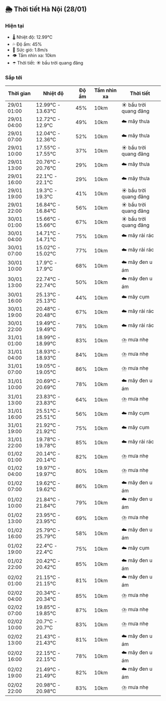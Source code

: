 ## 🌦️ Thời tiết Hà Nội (28/01)

### Hiện tại

- 🌡️ Nhiệt độ: 12.99℃
- 💦 Độ ẩm: 45%
- 💨 Sức gió: 1.8m/s
- 👁️ Tầm nhìn xa: 10km
- ☂️ Thời tiết: ☀️ bầu trời quang đãng

### Sắp tới

| Thời gian | Nhiệt độ | Độ ẩm | Tầm nhìn xa | Thời tiết |
| --- | --- | --- | --- | --- |
| 29/01 01:00 | 12.99℃ - 13.63℃ | 45% | 10km | ☀️ bầu trời quang đãng |
| 29/01 04:00 | 12.72℃ - 12.9℃ | 49% | 10km | ☁️ mây thưa |
| 29/01 07:00 | 12.04℃ - 12.36℃ | 52% | 10km | ☁️ mây thưa |
| 29/01 10:00 | 17.55℃ - 17.55℃ | 37% | 10km | ☀️ bầu trời quang đãng |
| 29/01 13:00 | 20.76℃ - 20.76℃ | 29% | 10km | ☁️ mây thưa |
| 29/01 16:00 | 22.1℃ - 22.1℃ | 29% | 10km | ☁️ mây thưa |
| 29/01 19:00 | 19.3℃ - 19.3℃ | 41% | 10km | ☀️ bầu trời quang đãng |
| 29/01 22:00 | 16.84℃ - 16.84℃ | 56% | 10km | ☀️ bầu trời quang đãng |
| 30/01 01:00 | 15.66℃ - 15.66℃ | 67% | 10km | ☀️ bầu trời quang đãng |
| 30/01 04:00 | 14.71℃ - 14.71℃ | 75% | 10km | ☁️ mây rải rác |
| 30/01 07:00 | 15.02℃ - 15.02℃ | 77% | 10km | ☁️ mây rải rác |
| 30/01 10:00 | 17.9℃ - 17.9℃ | 68% | 10km | ☁️ mây đen u ám |
| 30/01 13:00 | 22.74℃ - 22.74℃ | 50% | 10km | ☁️ mây đen u ám |
| 30/01 16:00 | 25.13℃ - 25.13℃ | 44% | 10km | ☁️ mây cụm |
| 30/01 19:00 | 20.48℃ - 20.48℃ | 67% | 10km | ☁️ mây rải rác |
| 30/01 22:00 | 19.49℃ - 19.49℃ | 78% | 10km | ☁️ mây rải rác |
| 31/01 01:00 | 18.99℃ - 18.99℃ | 83% | 10km | ⛈️ mưa nhẹ |
| 31/01 04:00 | 18.93℃ - 18.93℃ | 84% | 10km | ⛈️ mưa nhẹ |
| 31/01 07:00 | 19.05℃ - 19.05℃ | 86% | 10km | ⛈️ mưa nhẹ |
| 31/01 10:00 | 20.69℃ - 20.69℃ | 78% | 10km | ☁️ mây đen u ám |
| 31/01 13:00 | 23.83℃ - 23.83℃ | 64% | 10km | ⛈️ mưa nhẹ |
| 31/01 16:00 | 25.51℃ - 25.51℃ | 56% | 10km | ☁️ mây cụm |
| 31/01 19:00 | 21.92℃ - 21.92℃ | 75% | 10km | ☁️ mây cụm |
| 31/01 22:00 | 19.78℃ - 19.78℃ | 85% | 10km | ☁️ mây rải rác |
| 01/02 01:00 | 20.14℃ - 20.14℃ | 82% | 10km | ⛈️ mưa nhẹ |
| 01/02 04:00 | 19.97℃ - 19.97℃ | 80% | 10km | ⛈️ mưa nhẹ |
| 01/02 07:00 | 19.62℃ - 19.62℃ | 86% | 10km | ☁️ mây đen u ám |
| 01/02 10:00 | 21.84℃ - 21.84℃ | 79% | 10km | ☁️ mây đen u ám |
| 01/02 13:00 | 23.95℃ - 23.95℃ | 69% | 10km | ⛈️ mưa nhẹ |
| 01/02 16:00 | 25.79℃ - 25.79℃ | 58% | 10km | ☁️ mây đen u ám |
| 01/02 19:00 | 22.4℃ - 22.4℃ | 75% | 10km | ☁️ mây cụm |
| 01/02 22:00 | 20.42℃ - 20.42℃ | 85% | 10km | ☁️ mây đen u ám |
| 02/02 01:00 | 21.15℃ - 21.15℃ | 81% | 10km | ☁️ mây đen u ám |
| 02/02 04:00 | 20.34℃ - 20.34℃ | 85% | 10km | ⛈️ mưa nhẹ |
| 02/02 07:00 | 19.85℃ - 19.85℃ | 87% | 10km | ⛈️ mưa nhẹ |
| 02/02 10:00 | 20.7℃ - 20.7℃ | 83% | 10km | ⛈️ mưa nhẹ |
| 02/02 13:00 | 21.43℃ - 21.43℃ | 81% | 10km | ☁️ mây đen u ám |
| 02/02 16:00 | 22.15℃ - 22.15℃ | 78% | 10km | ☁️ mây đen u ám |
| 02/02 19:00 | 21.49℃ - 21.49℃ | 82% | 10km | ☁️ mây đen u ám |
| 02/02 22:00 | 20.98℃ - 20.98℃ | 83% | 10km | ⛈️ mưa nhẹ |
